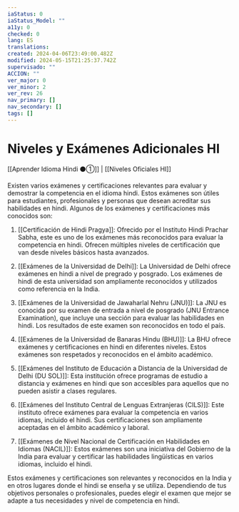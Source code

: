 ```yaml
---
iaStatus: 0
iaStatus_Model: ""
a11y: 0
checked: 0
lang: ES
translations: 
created: 2024-04-06T23:49:00.482Z
modified: 2024-05-15T21:25:37.742Z
supervisado: ""
ACCION: ""
ver_major: 0
ver_minor: 2
ver_rev: 26
nav_primary: []
nav_secondary: []
tags: []
---
```

# Niveles y Exámenes Adicionales HI

[[Aprender Idioma Hindi ⚫①]] | [[Niveles Oficiales HI]]

Existen varios exámenes y certificaciones relevantes para evaluar y demostrar la competencia en el idioma hindi. Estos exámenes son útiles para estudiantes, profesionales y personas que desean acreditar sus habilidades en hindi. Algunos de los exámenes y certificaciones más conocidos son:

1. [[Certificación de Hindi Pragya]]: Ofrecido por el Instituto Hindi Prachar Sabha, este es uno de los exámenes más reconocidos para evaluar la competencia en hindi. Ofrecen múltiples niveles de certificación que van desde niveles básicos hasta avanzados.
    
2. [[Exámenes de la Universidad de Delhi]]: La Universidad de Delhi ofrece exámenes en hindi a nivel de pregrado y posgrado. Los exámenes de hindi de esta universidad son ampliamente reconocidos y utilizados como referencia en la India.
    
3. [[Exámenes de la Universidad de Jawaharlal Nehru (JNU)]]: La JNU es conocida por su examen de entrada a nivel de posgrado (JNU Entrance Examination), que incluye una sección para evaluar las habilidades en hindi. Los resultados de este examen son reconocidos en todo el país.
    
4. [[Exámenes de la Universidad de Banaras Hindu (BHU)]]: La BHU ofrece exámenes y certificaciones en hindi en diferentes niveles. Estos exámenes son respetados y reconocidos en el ámbito académico.
    
5. [[Exámenes del Instituto de Educación a Distancia de la Universidad de Delhi (DU SOL)]]: Esta institución ofrece programas de estudio a distancia y exámenes en hindi que son accesibles para aquellos que no pueden asistir a clases regulares.
    
6. [[Exámenes del Instituto Central de Lenguas Extranjeras (CILS)]]: Este instituto ofrece exámenes para evaluar la competencia en varios idiomas, incluido el hindi. Sus certificaciones son ampliamente aceptadas en el ámbito académico y laboral.
    
7. [[Exámenes de Nivel Nacional de Certificación en Habilidades en Idiomas (NACIL)]]: Estos exámenes son una iniciativa del Gobierno de la India para evaluar y certificar las habilidades lingüísticas en varios idiomas, incluido el hindi.
    
Estos exámenes y certificaciones son relevantes y reconocidos en la India y en otros lugares donde el hindi se enseña y se utiliza. Dependiendo de tus objetivos personales o profesionales, puedes elegir el examen que mejor se adapte a tus necesidades y nivel de competencia en hindi.